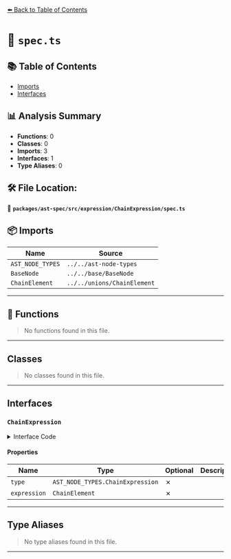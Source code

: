 [⬅️ Back to Table of Contents](../../../../../index.md)

# 📄 `spec.ts`

## 📚 Table of Contents

- [Imports](#imports)
- [Interfaces](#interfaces)

## 📊 Analysis Summary

- **Functions**: 0
- **Classes**: 0
- **Imports**: 3
- **Interfaces**: 1
- **Type Aliases**: 0

## 🛠️ File Location:
📂 **`packages/ast-spec/src/expression/ChainExpression/spec.ts`**

## 📦 Imports

| Name | Source |
|------|--------|
| `AST_NODE_TYPES` | `../../ast-node-types` |
| `BaseNode` | `../../base/BaseNode` |
| `ChainElement` | `../../unions/ChainElement` |


---

## 🔧 Functions

> No functions found in this file.


---

## Classes

> No classes found in this file.


---

## Interfaces

### `ChainExpression`

<details><summary>Interface Code</summary>

```ts
export interface ChainExpression extends BaseNode {
  type: AST_NODE_TYPES.ChainExpression;
  expression: ChainElement;
}
```
</details>

#### Properties

| Name | Type | Optional | Description |
|------|------|----------|-------------|
| `type` | `AST_NODE_TYPES.ChainExpression` | ✗ |  |
| `expression` | `ChainElement` | ✗ |  |


---

## Type Aliases

> No type aliases found in this file.


---